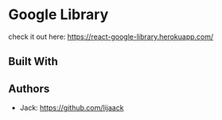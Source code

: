 # Google Library  

check it out here: https://react-google-library.herokuapp.com/

## Built With


## Authors
- Jack:   https://github.com/lijaack
